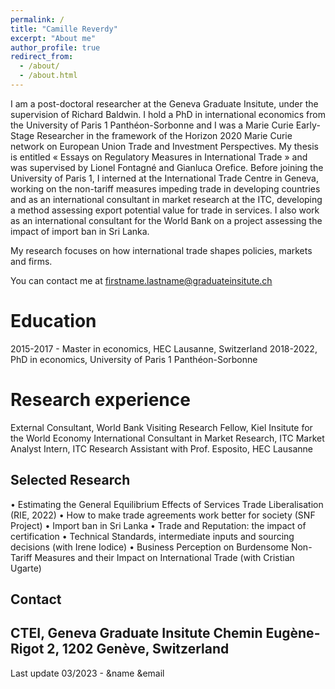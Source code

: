 ```yaml
---
permalink: /
title: "Camille Reverdy"
excerpt: "About me"
author_profile: true
redirect_from: 
  - /about/
  - /about.html
---
```


I am a post-doctoral researcher at the Geneva Graduate Insitute, under the supervision of Richard Baldwin. I hold a PhD in international economics from the University of Paris 1 Panthéon-Sorbonne and I was a Marie Curie Early-Stage Researcher in the framework of the Horizon 2020 Marie Curie network on European Union Trade and Investment Perspectives. My thesis is entitled « Essays on Regulatory Measures in International Trade » and was supervised by Lionel Fontagné and Gianluca Orefice. 
Before joining the University of Paris 1, I interned at the International Trade Centre in Geneva, working on the non-tariff measures impeding trade in developing countries and as an international consultant in market research at the ITC, developing a method assessing export potential value for trade in services. 
I also work as an international consultant for the World Bank on a project assessing the impact of import ban in Sri Lanka.

My research focuses on how international trade shapes policies, markets and firms.

You can contact me at firstname.lastname@graduateinsitute.ch

Education
======

2015-2017 - Master in economics, HEC Lausanne, Switzerland
2018-2022, PhD in economics, University of Paris 1 Panthéon-Sorbonne

Research experience
======

External Consultant, World Bank
Visiting Research Fellow, Kiel Insitute for the World Economy
International Consultant in Market Research, ITC
Market Analyst Intern, ITC 
Research Assistant with Prof. Esposito, HEC Lausanne 


Selected Research
------
•	Estimating the General Equilibrium Effects of Services Trade Liberalisation (RIE, 2022)
•	How to make trade agreements work better for society (SNF Project) 
•	Import ban in Sri Lanka 
•	Trade and Reputation: the impact of certification 
•	Technical Standards, intermediate inputs and sourcing decisions (with Irene Iodice) 
•	Business Perception on Burdensome Non-Tariff Measures and their Impact on International Trade (with Cristian Ugarte) 


Contact
------
CTEI, Geneva Graduate Insitute
Chemin Eugène-Rigot 2, 
1202 Genève, Switzerland
------
Last update 03/2023 - &name &email
